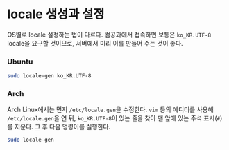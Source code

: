 locale 생성과 설정
========

OS별로 locale 설정하는 법이 다르다. 컴공과에서 접속하면 보통은 `ko_KR.UTF-8` locale을 요구할 것이므로, 서버에서 미리 이를 만들어 주는 것이 좋다.

### Ubuntu
```bash
sudo locale-gen ko_KR.UTF-8
```

### Arch
Arch Linux에서는 먼저 `/etc/locale.gen`을 수정한다. `vim` 등의 에디터를 사용해 `/etc/locale.gen`을 연 뒤, `ko_KR.UTF-8`이 있는 줄을 찾아 맨 앞에 있는 주석 표시(`#`)를 지운다. 그 후 다음 명령어를 실행한다.

```sh
sudo locale-gen
```
